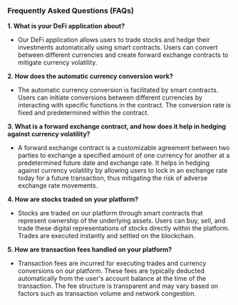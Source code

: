 ### Frequently Asked Questions (FAQs)

**1. What is your DeFi application about?**
   - Our DeFi application allows users to trade stocks and hedge their investments automatically using smart contracts. Users can convert between different currencies and create forward exchange contracts to mitigate currency volatility.

**2. How does the automatic currency conversion work?**
   - The automatic currency conversion is facilitated by smart contracts. Users can initiate conversions between different currencies by interacting with specific functions in the contract. The conversion rate is fixed and predetermined within the contract.

**3. What is a forward exchange contract, and how does it help in hedging against currency volatility?**
   - A forward exchange contract is a customizable agreement between two parties to exchange a specified amount of one currency for another at a predetermined future date and exchange rate. It helps in hedging against currency volatility by allowing users to lock in an exchange rate today for a future transaction, thus mitigating the risk of adverse exchange rate movements.

**4. How are stocks traded on your platform?**
   - Stocks are traded on our platform through smart contracts that represent ownership of the underlying assets. Users can buy, sell, and trade these digital representations of stocks directly within the platform. Trades are executed instantly and settled on the blockchain.

**5. How are transaction fees handled on your platform?**
   - Transaction fees are incurred for executing trades and currency conversions on our platform. These fees are typically deducted automatically from the user's account balance at the time of the transaction. The fee structure is transparent and may vary based on factors such as transaction volume and network congestion.
